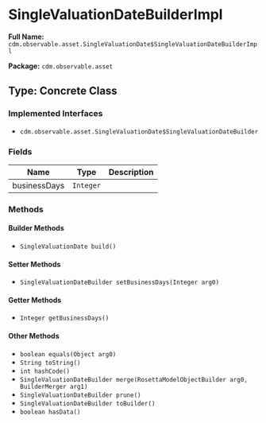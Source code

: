 # SingleValuationDateBuilderImpl

**Full Name:** `cdm.observable.asset.SingleValuationDate$SingleValuationDateBuilderImpl`

**Package:** `cdm.observable.asset`

## Type: Concrete Class

### Implemented Interfaces

- `cdm.observable.asset.SingleValuationDate$SingleValuationDateBuilder`

### Fields

| Name | Type | Description |
|------|------|-------------|
| businessDays | `Integer` |  |

### Methods

#### Builder Methods

- `SingleValuationDate build()`

#### Setter Methods

- `SingleValuationDateBuilder setBusinessDays(Integer arg0)`

#### Getter Methods

- `Integer getBusinessDays()`

#### Other Methods

- `boolean equals(Object arg0)`
- `String toString()`
- `int hashCode()`
- `SingleValuationDateBuilder merge(RosettaModelObjectBuilder arg0, BuilderMerger arg1)`
- `SingleValuationDateBuilder prune()`
- `SingleValuationDateBuilder toBuilder()`
- `boolean hasData()`

